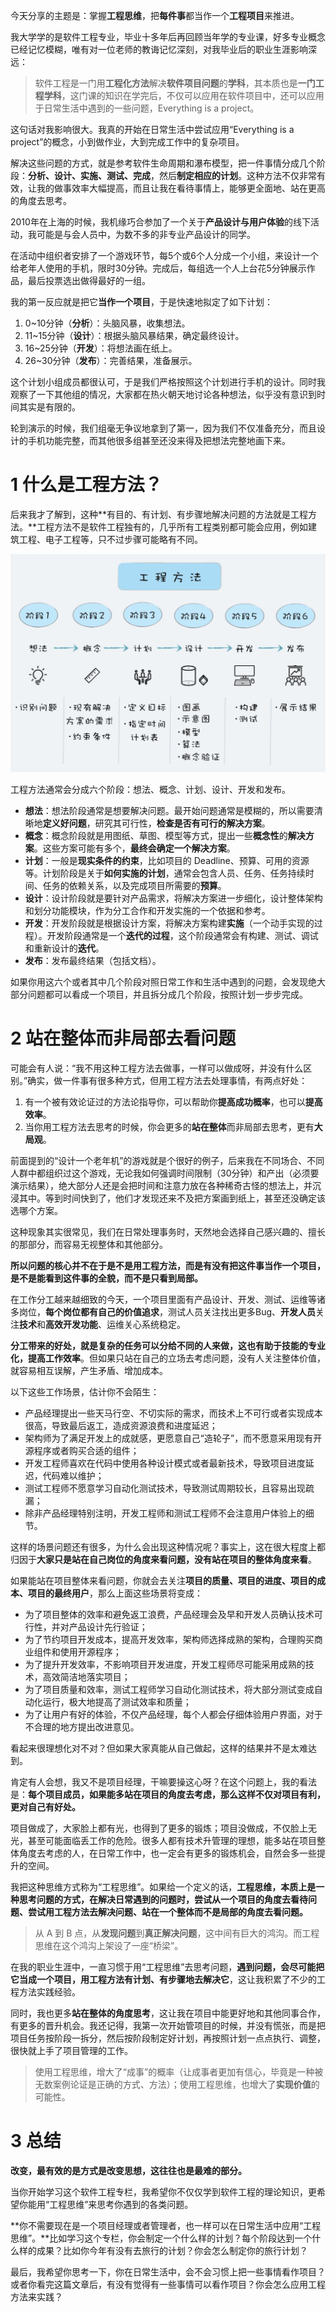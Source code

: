今天分享的主题是：掌握**工程思维**，把**每件事**都当作一个**工程项目**来推进。

我大学学的是软件工程专业，毕业十多年后再回顾当年学的专业课，好多专业概念已经记忆模糊，唯有对一位老师的教诲记忆深刻，对我毕业后的职业生涯影响深远：

> 软件工程是一门用**工程化方法**解决**软件项目问题**的**学科**，其本质也是**一门工程学科**，这门课的知识在学完后，不仅可以应用在软件项目中，还可以应用于日常生活中遇到的一些问题，Everything is a project。

这句话对我影响很大。我真的开始在日常生活中尝试应用“Everything is a project”的概念，小到做作业，大到完成工作中的复杂项目。

解决这些问题的方式，就是参考软件生命周期和瀑布模型，把一件事情分成几个阶段：**分析、设计、实施、测试、完成**，然后**制定相应的计划**。这种方法不仅非常有效，让我的做事效率大幅提高，而且让我在看待事情上，能够更全面地、站在更高的角度去思考。

2010年在上海的时候，我机缘巧合参加了一个关于**产品设计与用户体验**的线下活动，我可能是与会人员中，为数不多的非专业产品设计的同学。

在活动中组织者安排了一个游戏环节，每5个或6个人分成一个小组，来设计一个给老年人使用的手机，限时30分钟。完成后，每组选一个人上台花5分钟展示作品，最后投票选出做得最好的一组。

我的第一反应就是把它**当作一个项目**，于是快速地拟定了如下计划：

1.  0~10分钟（**分析**）：头脑风暴，收集想法。
2. 11~15分钟（**设计**）：根据头脑风暴结果，确定最终设计。
3. 16~25分钟（**开发**）：将想法画在纸上。
4. 26~30分钟（**发布**）：完善结果，准备展示。

这个计划小组成员都很认可，于是我们严格按照这个计划进行手机的设计。同时我观察了一下其他组的情况，大家都在热火朝天地讨论各种想法，似乎没有意识到时间其实是有限的。

轮到演示的时候，我们组毫无争议地拿到了第一，因为我们不仅准备充分，而且设计的手机功能完整，而其他很多组甚至还没来得及把想法完整地画下来。

# 1 什么是工程方法？

后来我才了解到，这种**有目的、有计划、有步骤地解决问题的方法就是工程方法。**工程方法不是软件工程独有的，几乎所有工程类别都可能会应用，例如建筑工程、电子工程等，只不过步骤可能略有不同。

![](./img/Snipaste_2021-09-12_15-03-27.png)

工程方法通常会分成六个阶段：想法、概念、计划、设计、开发和发布。

* **想法**：想法阶段通常是想要解决问题。最开始问题通常是模糊的，所以需要清晰地**定义好问题**，研究其可行性，**检查是否有可行的解决方案**。
* **概念**：概念阶段就是用图纸、草图、模型等方式，提出一些**概念性**的**解决方案**。这些方案可能有多个，**最终会确定一个解决方案**。
* **计划**：一般是**现实条件的约束**，比如项目的 Deadline、预算、可用的资源等。计划阶段是关于**如何实施的计划**，通常会包含人员、任务、任务持续时间、任务的依赖关系，以及完成项目所需要的**预算**。
* **设计**：设计阶段就是要针对产品需求，将解决方案进一步细化，设计整体架构和划分功能模块，作为分工合作和开发实施的一个依据和参考。
* **开发**：开发阶段就是根据设计方案，将解决方案构建**实施**（一个动手实现的过程）。开发阶段通常是一个**迭代的过程**，这个阶段通常会有构建、测试、调试和重新设计的**迭代**。
* **发布**：发布最终结果（包括文档）。

如果你用这六个或者其中几个阶段对照日常工作和生活中遇到的问题，会发现绝大部分问题都可以看成一个项目，并且拆分成几个阶段，按照计划一步步完成。

# 2 站在整体而非局部去看问题

可能会有人说：“我不用这种工程方法去做事，一样可以做成呀，并没有什么区别。”确实，做一件事有很多种方式，但用工程方法去处理事情，有两点好处：

1. 有一个被有效论证过的方法论指导你，可以帮助你**提高成功概率**，也可以**提高效率**。
2. 当你用工程方法去思考的时候，你会更多的**站在整体**而非局部去思考，更有**大局观**。

前面提到的“设计一个老年机”的游戏就是个很好的例子，后来我在不同场合、不同人群中都组织过这个游戏，无论我如何强调时间限制（30分钟）和产出（必须要演示结果），绝大部分人还是会把时间和注意力放在各种稀奇古怪的想法上，并沉浸其中。等到时间快到了，他们才发现还来不及把方案画到纸上，甚至还没确定该选哪个方案。

这种现象其实很常见，我们在日常处理事务时，天然地会选择自己感兴趣的、擅长的那部分，而容易无视整体和其他部分。

**所以问题的核心并不在于是不是用工程方法，而是有没有把这件事当作一个项目，是不是能看到这件事的全貌，而不是只看到局部。**

在工作分工越来越细致的今天，一个项目里面有产品设计、开发、测试、运维等诸多岗位，**每个岗位都有自己的价值追求**，测试人员关注找出更多Bug、**开发人员**关注**技术**和**高效开发功能**、运维关心系统稳定。

**分工带来的好处，就是复杂的任务可以分给不同的人来做，这也有助于技能的专业化，提高工作效率**。但如果只站在自己的立场去考虑问题，没有人关注整体价值，就容易相互误解，产生矛盾、增加成本。

以下这些工作场景，估计你不会陌生：

* 产品经理提出一些天马行空、不切实际的需求，而技术上不可行或者实现成本很高，导致最后返工，造成资源浪费和进度延迟；
* 架构师为了满足开发上的成就感，更愿意自己“造轮子”，而不愿意采用现有开源程序或者购买合适的组件；
* 开发工程师喜欢在代码中使用各种设计模式或者最新技术，导致项目进度延迟，代码难以维护；
* 测试工程师不愿意学习自动化测试技术，导致测试周期较长，且容易出现疏漏；
* 除非产品经理特别注明，开发工程师和测试工程师不会注意用户体验上的细节。

这样的场景问题还有很多，为什么会出现这种情况呢？事实上，这在很大程度上都归因于**大家只是站在自己岗位的角度来看问题，没有站在项目的整体角度来看**。

如果能站在项目整体来看问题，你就会去关注**项目的质量、项目的进度、项目的成本、项目的最终用户**，那么上面这些场景将变成：

* 为了项目整体的效率和避免返工浪费，产品经理会及早和开发人员确认技术可行性，并对产品设计先行验证；
* 为了节约项目开发成本，提高开发效率，架构师选择成熟的架构，合理购买商业组件和使用开源程序；
* 为了提升开发效率，不影响项目开发进度，开发工程师尽可能采用成熟的技术，高效简洁地落实项目；
* 为了项目质量和效率，测试工程师学习自动化测试技术，将大部分测试变成自动化运行，极大地提高了测试效率和质量；
* 为了让用户有好的体验，不仅产品经理，每个人都会仔细体验用户界面，对于不合理的地方提出改进意见。

看起来很理想化对不对？但如果大家真能从自己做起，这样的结果并不是太难达到。

肯定有人会想，我又不是项目经理，干嘛要操这心呀？在这个问题上，我的看法是：**每个项目成员，如果能多站在项目的角度去考虑，那么这样不仅对项目有利，更对自己有好处。**

项目做成了，大家脸上都有光，也得到了更多的锻炼；项目没做成，不仅脸上无光，甚至可能面临丢工作的危险。很多人都有技术升管理的理想，能多站在项目整体角度去考虑的人，在日常工作中，也一定会有更多的锻炼机会，自然会多一些提升的空间。

我把这种思维方式称为“工程思维”。如果给一个定义的话，**工程思维，本质上是一种思考问题的方式，在解决日常遇到的问题时，尝试从一个项目的角度去看待问题、尝试用工程方法去解决问题、站在一个整体而不是局部的角度去看问题。**

> 从 A 到 B 点，从**发现问题**到**真正解决问题**，这中间有巨大的鸿沟。而工程思维在这个鸿沟上架设了一座“桥梁”。

在我的职业生涯中，一直习惯于用“工程思维”去思考问题，**遇到问题，会尽可能把它当成一个项目，用工程方法有计划、有步骤地去解决它**，这让我积累了不少的工程方法实践经验。

同时，我也更多**站在整体的角度思考**，这让我在项目中能更好地和其他同事合作，有更多的晋升机会。我还记得，我第一次开始管项目的时候，并没有慌张，而是把项目任务按阶段一拆分，然后按阶段制定好计划，再按照计划一点点执行、调整，很快就上手了项目管理的工作。

> 使用工程思维，增大了“成事”的概率（让成事者更加有信心，毕竟是一种被无数案例论证是正确的方式、方法）；使用工程思维，也增大了**实现价值**的可能性。

# 3 总结

**改变，最有效的是方式是改变思想，这往往也是最难的部分。**

当你开始学习这个软件工程专栏，我希望你不仅仅学到软件工程的理论知识，更希望你能用“工程思维”来思考你遇到的各类问题。

**你不需要现在是一个项目经理或者管理者，也一样可以在日常生活中应用“工程思维”。**比如学习这个专栏，你会制定一个什么样的计划？每个阶段达到一个什么样的成果？比如你今年有没有去旅行的计划？你会怎么制定你的旅行计划？

最后，我希望你思考一下，你在日常生活中，会不会习惯上把一些事情看作项目？或者你看完这篇文章后，有没有觉得有一些事情可以看作项目？你会怎么应用工程方法来实践？

